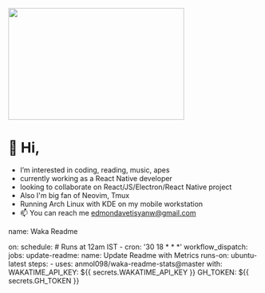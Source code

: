 <kbd><img src="https://c.tenor.com/76XxFDBUu48AAAAC/frustrated-mad.gif" width="352" height="224" /></kbd>




# 👋 Hi,
-  I’m interested in coding, reading, music, apes
-  currently working as a React Native developer
-  looking to collaborate on React/JS/Electron/React Native project
-  Also I'm big fan of Neovim, Tmux
-  Running Arch Linux with KDE on my mobile workstation
- 📫 You can reach me edmondavetisyanw@gmail.com
<!---
edavetisyan/edavetisyan is a ✨ special ✨ repository because its `README.md` (this file) appears on your GitHub profile.
You can click the Preview link to take a look at your changes.
--->

<!--START_SECTION:waka-->
<!--END_SECTION:waka-->

name: Waka Readme

on:
  schedule:
    # Runs at 12am IST
    - cron: '30 18 * * *'
  workflow_dispatch:
jobs:
  update-readme:
    name: Update Readme with Metrics
    runs-on: ubuntu-latest
    steps:
      - uses: anmol098/waka-readme-stats@master
        with:
          WAKATIME_API_KEY: ${{ secrets.WAKATIME_API_KEY }}
          GH_TOKEN: ${{ secrets.GH_TOKEN }}
